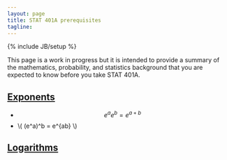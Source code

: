 ```yaml
---
layout: page
title: STAT 401A prerequisites
tagline: 
---
```

{% include JB/setup %}

This page is a work in progress but it is intended to provide a summary of the mathematics, probability, and statistics background that you are expected to know before you take STAT 401A. 

## [Exponents](http://hotmath.com/hotmath_help/topics/properties-of-exponents.html)

- $$e^a e^b = e^{a+b}$$
- \\( (e^a)^b = e^{ab} \\)

## [Logarithms](http://www.andrews.edu/~calkins/math/webtexts/numb17.htm)


